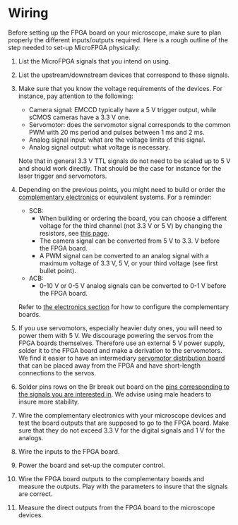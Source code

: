 # Wiring

Before setting up the FPGA board on your microscope, make sure to plan properly the different inputs/outputs required. Here is a rough outline of the step needed to set-up MicroFPGA physically:

1. List the MicroFPGA signals that you intend on using.

2. List the upstream/downstream devices that correspond to these signals.

3. Make sure that you know the voltage requirements of the devices. For instance, pay attention to the following:

   - Camera signal: EMCCD typically have a 5 V trigger output, while sCMOS cameras have a 3.3 V one.
   - Servomotor: does the servomotor signal corresponds to the common PWM with 20 ms period and pulses between 1 ms and 2 ms.
   - Analog signal input: what are the voltage limits of this signal.
   - Analog signal output: what voltage is necessary.

   Note that in general 3.3 V TTL signals do not need to be scaled up to 5 V and should work directly. That should be the case for instance for the laser trigger and servomotors. 

4. Depending on the previous points, you might need to build or order the [complementary electronics](electronics.md) or equivalent systems. For a reminder:

   - SCB:
     - When building or ordering the board, you can choose a different voltage for the third channel (not 3.3 V or 5 V) by changing the resistors, see [this page](electronics.md).
     - The camera signal can be converted from 5 V to 3.3. V before the FPGA board.
     - A PWM signal can be converted to an analog signal with a maximum voltage of 3.3 V, 5 V, or your third voltage (see first bullet point).
   - ACB:
     - 0-10 V or 0-5 V analog signals can be converted to 0-1 V before the FPGA board.

   Refer to [the electronics section](electronics.md) for how to configure the complementary boards.

5. If you use servomotors, especially heavier duty ones, you will need to power them with 5 V. We discourage powering the servos from the FPGA boards themselves. Therefore use an external 5 V power supply, solder it to the FPGA board and make a derivation to the servomotors. We find it easier to have an intermediary [servomotor distribution board](https://github.com/ries-lab/RiesPieces/tree/master/Electronics/Servo_distribution) that can be placed away from the FPGA and have short-length connections to the servos.

6. Solder pins rows on the Br break out board on the [pins corresponding to the signals you are interested in](pins_br.md). We advise using male headers to insure more stability.

7. Wire the complementary electronics with your microscope devices and test the board outputs that are supposed to go to the FPGA board. Make sure that they do not exceed 3.3 V for the digital signals and 1 V for the analogs.

8. Wire the inputs to the FPGA board.

9. Power the board and set-up the computer control.

10. Wire the FPGA board outputs to the complementary boards and measure the outputs. Play with the parameters to insure that the signals are correct.

11. Measure the direct outputs from the FPGA board to the microscope devices.

